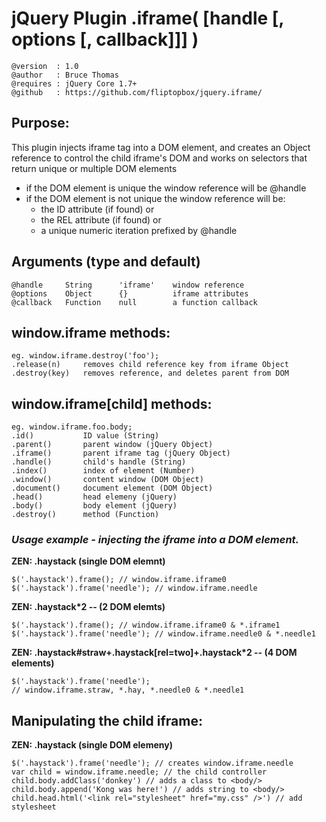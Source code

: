 # jQuery Plugin .iframe( [handle [, options [, callback]]] )
	@version  : 1.0
	@author   : Bruce Thomas
	@requires : jQuery Core 1.7+
	@github   : https://github.com/fliptopbox/jquery.iframe/

## Purpose:
This plugin injects iframe tag into a DOM element,
and creates an Object reference to control the child iframe's DOM
and works on selectors that return unique or multiple DOM elements

- if the DOM element is unique the window reference will be @handle
- if the DOM element is not unique the window reference will be:
	- the ID attribute (if found) or
	- the REL attribute (if found) or
	- a unique numeric iteration prefixed by @handle

## Arguments (type and default)
	@handle		String		'iframe'	window reference
	@options	Object		{}			iframe attributes
	@callback	Function	null		a function callback

## window.iframe methods:
	eg. window.iframe.destroy('foo');
	.release(n)		removes child reference key from iframe Object
	.destroy(key)	removes reference, and deletes parent from DOM

## window.iframe[child] methods:
	eg. window.iframe.foo.body;
	.id()			ID value (String)
	.parent()		parent window (jQuery Object)
	.iframe()		parent iframe tag (jQuery Object)
	.handle()		child's handle (String)
	.index()		index of element (Number)
	.window()		content window (DOM Object)
	.document()		document element (DOM Object)
	.head()			head elemeny (jQuery)
	.body()			body element (jQuery)
	.destroy()		method (Function)


###	*Usage example - injecting the iframe into a DOM element.*
**ZEN: .haystack (single DOM elemnt)**

	$('.haystack').frame(); // window.iframe.iframe0
	$('.haystack').frame('needle'); // window.iframe.needle


**ZEN: .haystack*2 -- (2 DOM elemts)**

	$('.haystack').frame(); // window.iframe.iframe0 & *.iframe1
	$('.haystack').frame('needle'); // window.iframe.needle0 & *.needle1


**ZEN: .haystack#straw+.haystack[rel=two]+.haystack*2 -- (4 DOM elements)**

	$('.haystack').frame('needle');
	// window.iframe.straw, *.hay, *.needle0 & *.needle1

## Manipulating the child iframe:
**ZEN: .haystack (single DOM elemeny)**

	$('.haystack').frame('needle'); // creates window.iframe.needle
	var child = window.iframe.needle; // the child controller
	child.body.addClass('donkey') // adds a class to <body/>
	child.body.append('Kong was here!') // adds string to <body/>
	child.head.html('<link rel="stylesheet" href="my.css" />') // add stylesheet

